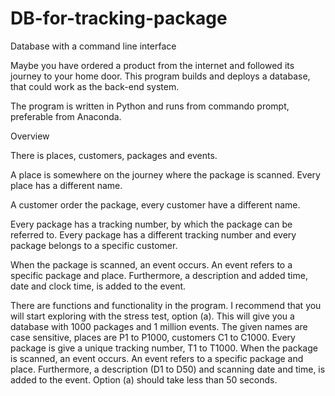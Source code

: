 # DB-for-tracking-package

Database with a command line interface 

Maybe you have ordered a product from the internet and followed its journey to your home door.  This program builds and deploys a database, that could work as the back-end system. 

The program is written in Python and runs from commando prompt, preferable from Anaconda. 

Overview

There is places, customers, packages and events. 

A place is somewhere on the journey where the package is scanned. Every place has a different name.

A customer order the package, every customer have a different name. 

Every package has a tracking number, by which the package can be referred to. Every package has a different tracking number and every package belongs to a specific customer. 

When the package is scanned, an event occurs. An event refers to a specific package and place. Furthermore, a description and added time, date and clock time, is added to the event.  

There are functions and functionality in the program. I recommend that you will start exploring with the stress test, option (a). This will give you a database with 1000 packages and 1 million events. The given names are case sensitive, places are P1 to P1000, customers C1 to C1000. Every package is give a unique tracking number, T1 to T1000. When the package is scanned, an event occurs. An event refers to a specific package and place. Furthermore, a description (D1 to D50) and scanning date and time, is added to the event. Option (a) should take less than 50 seconds. 

